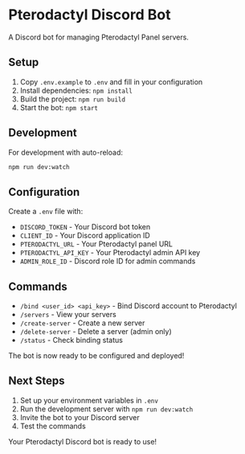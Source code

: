 # Pterodactyl Discord Bot

A Discord bot for managing Pterodactyl Panel servers.

## Setup

1. Copy `.env.example` to `.env` and fill in your configuration
2. Install dependencies: `npm install`
3. Build the project: `npm run build`
4. Start the bot: `npm start`

## Development

For development with auto-reload:
```bash
npm run dev:watch
```

## Configuration

Create a `.env` file with:
- `DISCORD_TOKEN` - Your Discord bot token
- `CLIENT_ID` - Your Discord application ID
- `PTERODACTYL_URL` - Your Pterodactyl panel URL
- `PTERODACTYL_API_KEY` - Your Pterodactyl admin API key
- `ADMIN_ROLE_ID` - Discord role ID for admin commands

## Commands

- `/bind <user_id> <api_key>` - Bind Discord account to Pterodactyl
- `/servers` - View your servers
- `/create-server` - Create a new server
- `/delete-server` - Delete a server (admin only)
- `/status` - Check binding status

The bot is now ready to be configured and deployed!

## Next Steps

1. Set up your environment variables in `.env`
2. Run the development server with `npm run dev:watch`
3. Invite the bot to your Discord server
4. Test the commands

Your Pterodactyl Discord bot is ready to use!
